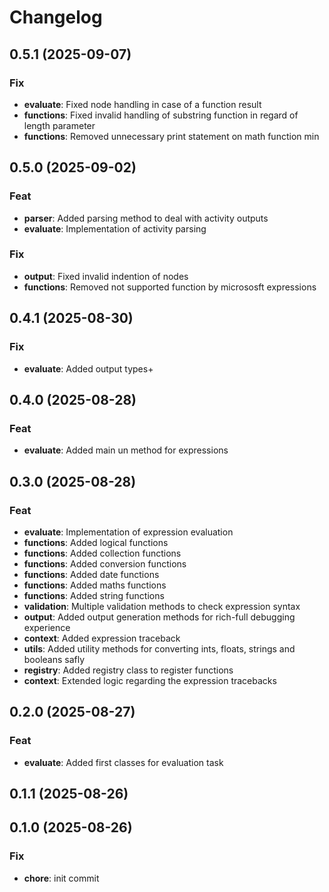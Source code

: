 # Changelog

## 0.5.1 (2025-09-07)

### Fix

- **evaluate**: Fixed node handling in case of a function result
- **functions**: Fixed invalid handling of substring function in regard of length parameter
- **functions**: Removed unnecessary print statement on math function min

## 0.5.0 (2025-09-02)

### Feat

- **parser**: Added parsing method to deal with activity outputs
- **evaluate**: Implementation of activity parsing

### Fix

- **output**: Fixed invalid indention of nodes
- **functions**: Removed not supported function by micrososft expressions

## 0.4.1 (2025-08-30)

### Fix

- **evaluate**: Added output types+

## 0.4.0 (2025-08-28)

### Feat

- **evaluate**: Added main un method for expressions

## 0.3.0 (2025-08-28)

### Feat

- **evaluate**: Implementation of expression evaluation
- **functions**: Added logical functions
- **functions**: Added collection functions
- **functions**: Added conversion functions
- **functions**: Added date functions
- **functions**: Added maths functions
- **functions**: Added string functions
- **validation**: Multiple validation methods to check expression syntax
- **output**: Added output generation methods for rich-full debugging experience
- **context**: Added expression traceback
- **utils**: Added utility methods for converting ints, floats, strings and booleans safly
- **registry**: Added registry class to register functions
- **context**: Extended logic regarding the expression tracebacks

## 0.2.0 (2025-08-27)

### Feat

- **evaluate**: Added first classes for evaluation task

## 0.1.1 (2025-08-26)

## 0.1.0 (2025-08-26)

### Fix

- **chore**: init commit
